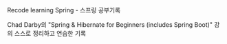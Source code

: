 Recode learning Spring - 스프링 공부기록

Chad Darby의 "Spring & Hibernate for Beginners (includes Spring Boot)" 강의
스스로 정리하고 연습한 기록